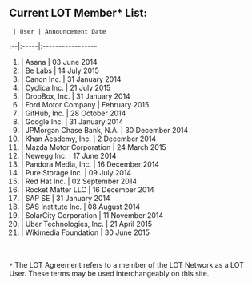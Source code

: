 ## Current LOT Member* List:

 	 | User | Announcement Date
:--|:-----|:----------------- 	
1. | Asana | 03 June 2014
2. | Be Labs | 14 July 2015
3. |	Canon Inc. | 31 January 2014
4. | Cyclica Inc. | 21 July 2015
5. |	DropBox, Inc. | 31 January 2014
6. | Ford Motor Company | February 2015
7. |	GitHub, Inc. | 28 October 2014
8. |	Google Inc. | 31 January 2014
9. | JPMorgan Chase Bank, N.A. | 30 December 2014
10. |	Khan Academy, Inc. | 2 December 2014
11. | Mazda Motor Corporation | 24 March 2015
12. |	Newegg Inc. | 17 June 2014
13. | Pandora Media, Inc. | 16 December 2014 
14. |	Pure Storage Inc. | 09 July 2014
15. |	Red Hat Inc. | 02 September 2014
16. | Rocket Matter LLC | 16 December 2014
17. |	SAP SE | 31 January 2014
18. |	SAS Institute Inc. | 08 August 2014
19. |	SolarCity Corporation | 11 November 2014
20. | Uber Technologies, Inc. | 21 April 2015
21. | Wikimedia Foundation | 30 June 2015

<br><br>`*` The LOT Agreement refers to a member of the LOT Network as a LOT User. These terms may be used interchangeably on this site. 
